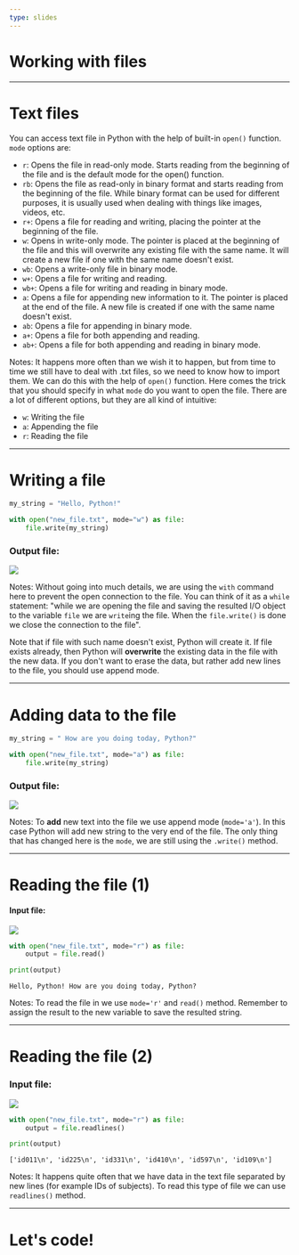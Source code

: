 ```yaml
---
type: slides
---
```


# Working with files

---

# Text files

You can access text file in Python with the help of built-in `open()` function. `mode` options are:

* `r`: Opens the file in read-only mode. Starts reading from the beginning of the file and is the default mode for the open() function.
* `rb`: Opens the file as read-only in binary format and starts reading from the beginning of the file. While binary format can be used for different purposes, it is usually used when dealing with things like images, videos, etc.
* `r+`: Opens a file for reading and writing, placing the pointer at the beginning of the file.
* `w`: Opens in write-only mode. The pointer is placed at the beginning of the file and this will overwrite any existing file with the same name. It will create a new file if one with the same name doesn't exist.
* `wb`: Opens a write-only file in binary mode.
* `w+`: Opens a file for writing and reading.
* `wb+`: Opens a file for writing and reading in binary mode.
* `a`: Opens a file for appending new information to it. The pointer is placed at the end of the file. A new file is created if one with the same name doesn't exist.
* `ab`: Opens a file for appending in binary mode.
* `a+`: Opens a file for both appending and reading.
* `ab+`: Opens a file for both appending and reading in binary mode.

Notes: It happens more often than we wish it to happen, but from time to time we still have to deal with .txt files, so we need to know how to import them. We can do this with the help of `open()` function. Here comes the trick that you should specify in what `mode` do you want to open the file. There are a lot of different options, but they are all kind of intuitive:

* `w`: Writing the file
* `a`: Appending the file
* `r`: Reading the file

---

# Writing a file

```python
my_string = "Hello, Python!"

with open("new_file.txt", mode="w") as file:
    file.write(my_string)
```

### Output file:

<img src="io/hello_txt.png"></img>

Notes: Without going into much details, we are using the `with` command here to prevent the open connection to the file. You can think of it as a `while` statement: "while we are opening the file and saving the resulted I/O object to the variable `file` we are `write`ing the file. When the `file.write()` is done we close the connection to the file".

Note that if file with such name doesn't exist, Python will create it. If file exists already, then Python will **overwrite** the existing data in the file with the new data. If you don't want to erase the data, but rather add new lines to the file, you should use append mode.

---

# Adding data to the file

```python
my_string = " How are you doing today, Python?"

with open("new_file.txt", mode="a") as file:
    file.write(my_string)
```

### Output file:

<img src="io/hello_txt2.png"></img>

Notes: To **add** new text into the file we use append mode (`mode='a'`). In this case Python will add new string to the very end of the file. The only thing that has changed here is the `mode`, we are still using the `.write()` method.

---

# Reading the file (1)

#### Input file:

<img src="io/hello_txt2.png"></img>

```python
with open("new_file.txt", mode="r") as file:
    output = file.read()

print(output)
```
```out
Hello, Python! How are you doing today, Python?
```

Notes: To read the file in we use `mode='r'` and `read()` method. Remember to assign the result to the new variable to save the resulted string.

---

# Reading the file (2)

### Input file:

<img src="io/hello_txt3.png"></img>

```python
with open("new_file.txt", mode="r") as file:
    output = file.readlines()

print(output)
```
```out
['id011\n', 'id225\n', 'id331\n', 'id410\n', 'id597\n', 'id109\n']
```

Notes: It happens quite often that we have data in the text file separated by new lines (for example IDs of subjects). To read this type of file we can use `readlines()` method.

---

#  Let's code!
